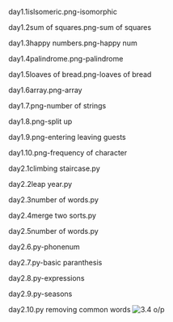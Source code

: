 day1.1islsomeric.png-isomorphic

day1.2sum of squares.png-sum of squares

day1.3happy numbers.png-happy num

day1.4palindrome.png-palindrome

day1.5loaves of bread.png-loaves of bread

day1.6array.png-array

day1.7.png-number of strings

day1.8.png-split up

day1.9.png-entering leaving guests

day1.10.png-frequency of character

day2.1climbing staircase.py

day2.2leap year.py

day2.3number of words.py

day2.4merge two sorts.py

day2.5number of words.py

day2.6.py-phonenum

day2.7.py-basic paranthesis

day2.8.py-expressions

day2.9.py-seasons

day2.10.py removing common words
![3.4 o/p](3.4.png)
